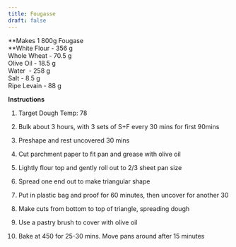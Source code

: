```yaml
---
title: Fougasse
draft: false
---
```

**Makes 1 800g Fougase  
**White Flour - 356 g  
Whole Wheat - 70.5 g  
Olive Oil - 18.5 g  
Water  - 258 g  
Salt - 8.5 g  
Ripe Levain - 88 g  
  
**Instructions**

1.  Target Dough Temp: 78
    
2.  Bulk about 3 hours, with 3 sets of S+F every 30 mins for first 90mins
    
3.  Preshape and rest uncovered 30 mins
    
4.  Cut parchment paper to fit pan and grease with olive oil
    
5.  Lightly flour top and gently roll out to 2/3 sheet pan size
    
6.  Spread one end out to make triangular shape
    
7.  Put in plastic bag and proof for 60 minutes, then uncover for another 30
    
8.  Make cuts from bottom to top of triangle, spreading dough
    
9.  Use a pastry brush to cover with olive oil
    
10.  Bake at 450 for 25-30 mins. Move pans around after 15 minutes